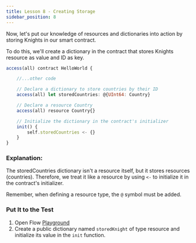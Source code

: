 ```yaml
---
title: Lesson 8 - Creating Storage
sidebar_position: 8
---
```


Now, let's put our knowledge of resources and dictionaries into action by storing Knights in our smart contract.

To do this, we'll create a dictionary in the contract that stores Knights resource as value and ID as key.

```jsx
access(all) contract HelloWorld {

    //...other code

    // Declare a dictionary to store countries by their ID
    access(all) let storedCountries: @{UInt64: Country}

    // Declare a resource Country
    access(all) resource Country{}

    // Initialize the dictionary in the contract's initializer
    init() {
        self.storedCountries <- {}
    }
}
```

### **Explanation:**

The storedCountries dictionary isn't a resource itself, but it stores resources (countries). Therefore, we treat it like a resource by using `<-` to initialize it in the contract's initializer.

Remember, when defining a resource type, the `@` symbol must be added.

### Put It to the Test

1. Open Flow [Playground](https://play.flow.com/)
2. Create a public dictionary named `storedKnight` of type resource and initialize its value in the `init` function.

